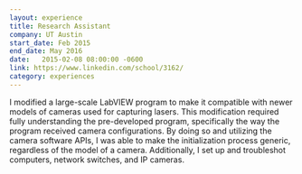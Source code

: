 ```yaml
---
layout: experience
title: Research Assistant
company: UT Austin
start_date: Feb 2015
end_date: May 2016
date:   2015-02-08 08:00:00 -0600
link: https://www.linkedin.com/school/3162/
category: experiences
---
```

I modified a large-scale LabVIEW program to make it compatible with newer models of cameras used 
for capturing lasers. This modification required fully understanding the pre-developed program, specifically 
the way the program received camera configurations. By doing so and utilizing the camera software
 APIs, I was able to make the initialization process generic, regardless of the model of a camera.
Additionally, I set up and troubleshot computers, network switches, and IP cameras.